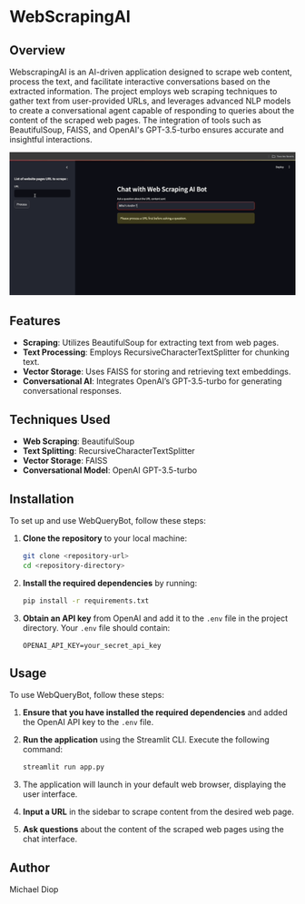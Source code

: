 # WebScrapingAI

## Overview
WebscrapingAI is an AI-driven application designed to scrape web content, process the text, and facilitate interactive conversations based on the extracted information. The project employs web scraping techniques to gather text from user-provided URLs, and leverages advanced NLP models to create a conversational agent capable of responding to queries about the content of the scraped web pages. The integration of tools such as BeautifulSoup, FAISS, and OpenAI's GPT-3.5-turbo ensures accurate and insightful interactions.

![alt text](webscrapingHD.gif)

## Features
- **Scraping**: Utilizes BeautifulSoup for extracting text from web pages.
- **Text Processing**: Employs RecursiveCharacterTextSplitter for chunking text.
- **Vector Storage**: Uses FAISS for storing and retrieving text embeddings.
- **Conversational AI**: Integrates OpenAI’s GPT-3.5-turbo for generating conversational responses.

## Techniques Used
- **Web Scraping**: BeautifulSoup
- **Text Splitting**: RecursiveCharacterTextSplitter
- **Vector Storage**: FAISS
- **Conversational Model**: OpenAI GPT-3.5-turbo

## Installation
To set up and use WebQueryBot, follow these steps:

1. **Clone the repository** to your local machine:

    ```bash
    git clone <repository-url>
    cd <repository-directory>
    ```

2. **Install the required dependencies** by running:

    ```bash
    pip install -r requirements.txt
    ```

3. **Obtain an API key** from OpenAI and add it to the `.env` file in the project directory. Your `.env` file should contain:

    ```plaintext
    OPENAI_API_KEY=your_secret_api_key
    ```

## Usage
To use WebQueryBot, follow these steps:

1. **Ensure that you have installed the required dependencies** and added the OpenAI API key to the `.env` file.

2. **Run the application** using the Streamlit CLI. Execute the following command:

    ```bash
    streamlit run app.py
    ```

3. The application will launch in your default web browser, displaying the user interface.

4. **Input a URL** in the sidebar to scrape content from the desired web page.

5. **Ask questions** about the content of the scraped web pages using the chat interface.

## Author
Michael Diop
